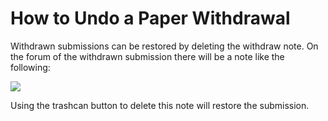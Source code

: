 # How to Undo a Paper Withdrawal

Withdrawn submissions can be restored by deleting the withdraw note. On the forum of the withdrawn submission there will be a note like the following:&#x20;

![](../../.gitbook/assets/withdraw\_note.png)

Using the trashcan button to delete this note will restore the submission.&#x20;
